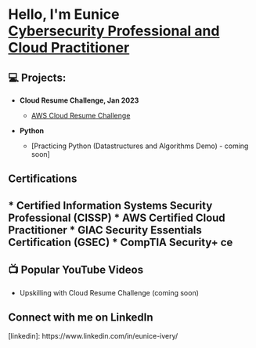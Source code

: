 <h1>Hello, I'm Eunice <br/><a href="https://github.com/em-strix"</a> <a href="https://www.linkedin.com/in/eunice-ivery/">Cybersecurity Professional and Cloud Practitioner</a> 
  
  <h2>💻 Projects:</h2>

- <b>Cloud Resume Challenge, Jan 2023</b>
  - [AWS Cloud Resume Challenge](https://github.com/em-strix/awscloudres)

- <b>Python</b>
  - [Practicing Python (Datastructures and Algorithms Demo) - coming soon]

<h2> Certifications<h2>
  
  <b>
  * Certified Information Systems Security Professional (CISSP) 
  * AWS Certified Cloud Practitioner 
  * GIAC Security Essentials Certification (GSEC)
  * CompTIA Security+ ce 
  </b>
  
<h2>📺 Popular YouTube Videos</h2>

- Upskilling with Cloud Resume Challenge (coming soon) 

<h2>  Connect with me on LinkedIn</h2>
[linkedin]: https://www.linkedin.com/in/eunice-ivery/

<!--
**em-strix/em-strix** is a ✨ _special_ ✨ repository because its `README.md` (this file) appears on your GitHub profile.

Here are some ideas to get you started:

- 🔭 I’m currently working on ...
- 🌱 I’m currently learning ...
- 👯 I’m looking to collaborate on ...
- 🤔 I’m looking for help with ...
- 💬 Ask me about ...
- 📫 How to reach me: ...
- 😄 Pronouns: ...
- ⚡ Fun fact: ...
-->
